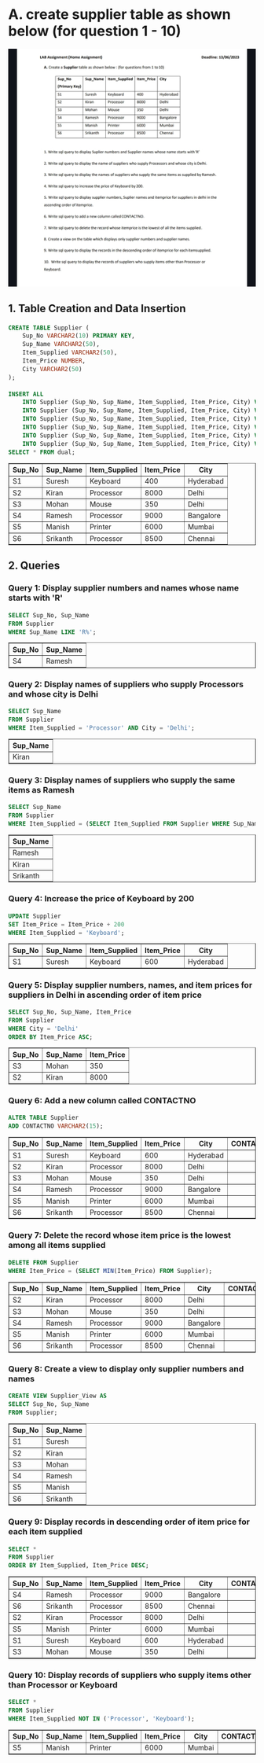
# A. create supplier table as shown below (for question 1 - 10)
![Supplier Table](./supplier_table.jpg)
## 1. Table Creation and Data Insertion

```sql
CREATE TABLE Supplier (
    Sup_No VARCHAR2(10) PRIMARY KEY,
    Sup_Name VARCHAR2(50),
    Item_Supplied VARCHAR2(50),
    Item_Price NUMBER,
    City VARCHAR2(50)
);

INSERT ALL
    INTO Supplier (Sup_No, Sup_Name, Item_Supplied, Item_Price, City) VALUES ('S1', 'Suresh', 'Keyboard', 400, 'Hyderabad')
    INTO Supplier (Sup_No, Sup_Name, Item_Supplied, Item_Price, City) VALUES ('S2', 'Kiran', 'Processor', 8000, 'Delhi')
    INTO Supplier (Sup_No, Sup_Name, Item_Supplied, Item_Price, City) VALUES ('S3', 'Mohan', 'Mouse', 350, 'Delhi')
    INTO Supplier (Sup_No, Sup_Name, Item_Supplied, Item_Price, City) VALUES ('S4', 'Ramesh', 'Processor', 9000, 'Bangalore')
    INTO Supplier (Sup_No, Sup_Name, Item_Supplied, Item_Price, City) VALUES ('S5', 'Manish', 'Printer', 6000, 'Mumbai')
    INTO Supplier (Sup_No, Sup_Name, Item_Supplied, Item_Price, City) VALUES ('S6', 'Srikanth', 'Processor', 8500, 'Chennai')
SELECT * FROM dual;
```
<table border="1" cellpadding="10" cellspacing="0">
    <thead>
        <tr>
            <th>Sup_No</th>
            <th>Sup_Name</th>
            <th>Item_Supplied</th>
            <th>Item_Price</th>
            <th>City</th>
        </tr>
    </thead>
    <tbody>
        <tr>
            <td>S1</td>
            <td>Suresh</td>
            <td>Keyboard</td>
            <td>400</td>
            <td>Hyderabad</td>
        </tr>
        <tr>
            <td>S2</td>
            <td>Kiran</td>
            <td>Processor</td>
            <td>8000</td>
            <td>Delhi</td>
        </tr>
        <tr>
            <td>S3</td>
            <td>Mohan</td>
            <td>Mouse</td>
            <td>350</td>
            <td>Delhi</td>
        </tr>
        <tr>
            <td>S4</td>
            <td>Ramesh</td>
            <td>Processor</td>
            <td>9000</td>
            <td>Bangalore</td>
        </tr>
        <tr>
            <td>S5</td>
            <td>Manish</td>
            <td>Printer</td>
            <td>6000</td>
            <td>Mumbai</td>
        </tr>
        <tr>
            <td>S6</td>
            <td>Srikanth</td>
            <td>Processor</td>
            <td>8500</td>
            <td>Chennai</td>
        </tr>
    </tbody>
</table>


## 2. Queries

### Query 1: Display supplier numbers and names whose name starts with 'R'
```sql
SELECT Sup_No, Sup_Name 
FROM Supplier 
WHERE Sup_Name LIKE 'R%';
```
<table border="1" cellpadding="10" cellspacing="0">
    <thead>
        <tr>
            <th>Sup_No</th>
            <th>Sup_Name</th>
        </tr>
    </thead>
    <tbody>
        <tr>
            <td>S4</td>
            <td>Ramesh</td>
        </tr>
    </tbody>
</table>


### Query 2: Display names of suppliers who supply Processors and whose city is Delhi
```sql
SELECT Sup_Name 
FROM Supplier 
WHERE Item_Supplied = 'Processor' AND City = 'Delhi';
```
<table border="1" cellpadding="10" cellspacing="0">
    <thead>
        <tr>
            <th>Sup_Name</th>
        </tr>
    </thead>
    <tbody>
        <tr>
            <td>Kiran</td>
        </tr>
    </tbody>
</table>


### Query 3: Display names of suppliers who supply the same items as Ramesh
```sql
SELECT Sup_Name 
FROM Supplier 
WHERE Item_Supplied = (SELECT Item_Supplied FROM Supplier WHERE Sup_Name = 'Ramesh');
```
<table border="1" cellpadding="10" cellspacing="0">
    <thead>
        <tr>
            <th>Sup_Name</th>
        </tr>
    </thead>
    <tbody>
        <tr>
            <td>Ramesh</td>
        </tr>
        <tr>
            <td>Kiran</td>
        </tr>
        <tr>
            <td>Srikanth</td>
        </tr>
    </tbody>
</table>


### Query 4: Increase the price of Keyboard by 200
```sql
UPDATE Supplier 
SET Item_Price = Item_Price + 200 
WHERE Item_Supplied = 'Keyboard';
```
<table border="1" cellpadding="10" cellspacing="0">
    <thead>
        <tr>
            <th>Sup_No</th>
            <th>Sup_Name</th>
            <th>Item_Supplied</th>
            <th>Item_Price</th>
            <th>City</th>
        </tr>
    </thead>
    <tbody>
        <tr>
            <td>S1</td>
            <td>Suresh</td>
            <td>Keyboard</td>
            <td>600</td>
            <td>Hyderabad</td>
        </tr>
    </tbody>
</table>


### Query 5: Display supplier numbers, names, and item prices for suppliers in Delhi in ascending order of item price
```sql
SELECT Sup_No, Sup_Name, Item_Price 
FROM Supplier 
WHERE City = 'Delhi' 
ORDER BY Item_Price ASC;
```
<table border="1" cellpadding="10" cellspacing="0">
    <thead>
        <tr>
            <th>Sup_No</th>
            <th>Sup_Name</th>
            <th>Item_Price</th>
        </tr>
    </thead>
    <tbody>
        <tr>
            <td>S3</td>
            <td>Mohan</td>
            <td>350</td>
        </tr>
        <tr>
            <td>S2</td>
            <td>Kiran</td>
            <td>8000</td>
        </tr>
    </tbody>
</table>


### Query 6: Add a new column called CONTACTNO
```sql
ALTER TABLE Supplier 
ADD CONTACTNO VARCHAR2(15);
```
<table border="1" cellpadding="10" cellspacing="0">
    <thead>
        <tr>
            <th>Sup_No</th>
            <th>Sup_Name</th>
            <th>Item_Supplied</th>
            <th>Item_Price</th>
            <th>City</th>
            <th>CONTACTNO</th>
        </tr>
    </thead>
    <tbody>
        <tr>
            <td>S1</td>
            <td>Suresh</td>
            <td>Keyboard</td>
            <td>600</td>
            <td>Hyderabad</td>
            <td></td>
        </tr>
        <tr>
            <td>S2</td>
            <td>Kiran</td>
            <td>Processor</td>
            <td>8000</td>
            <td>Delhi</td>
            <td></td>
        </tr>
        <tr>
            <td>S3</td>
            <td>Mohan</td>
            <td>Mouse</td>
            <td>350</td>
            <td>Delhi</td>
            <td></td>
        </tr>
        <tr>
            <td>S4</td>
            <td>Ramesh</td>
            <td>Processor</td>
            <td>9000</td>
            <td>Bangalore</td>
            <td></td>
        </tr>
        <tr>
            <td>S5</td>
            <td>Manish</td>
            <td>Printer</td>
            <td>6000</td>
            <td>Mumbai</td>
            <td></td>
        </tr>
        <tr>
            <td>S6</td>
            <td>Srikanth</td>
            <td>Processor</td>
            <td>8500</td>
            <td>Chennai</td>
            <td></td>
        </tr>
    </tbody>
</table>


### Query 7: Delete the record whose item price is the lowest among all items supplied
```sql
DELETE FROM Supplier 
WHERE Item_Price = (SELECT MIN(Item_Price) FROM Supplier);
```
<table border="1" cellpadding="10" cellspacing="0">
    <thead>
        <tr>
            <th>Sup_No</th>
            <th>Sup_Name</th>
            <th>Item_Supplied</th>
            <th>Item_Price</th>
            <th>City</th>
            <th>CONTACTNO</th>
        </tr>
    </thead>
    <tbody>
        <tr>
            <td>S2</td>
            <td>Kiran</td>
            <td>Processor</td>
            <td>8000</td>
            <td>Delhi</td>
            <td></td>
        </tr>
        <tr>
            <td>S3</td>
            <td>Mohan</td>
            <td>Mouse</td>
            <td>350</td>
            <td>Delhi</td>
            <td></td>
        </tr>
        <tr>
            <td>S4</td>
            <td>Ramesh</td>
            <td>Processor</td>
            <td>9000</td>
            <td>Bangalore</td>
            <td></td>
        </tr>
        <tr>
            <td>S5</td>
            <td>Manish</td>
            <td>Printer</td>
            <td>6000</td>
            <td>Mumbai</td>
            <td></td>
        </tr>
        <tr>
            <td>S6</td>
            <td>Srikanth</td>
            <td>Processor</td>
            <td>8500</td>
            <td>Chennai</td>
            <td></td>
        </tr>
    </tbody>
</table>


### Query 8: Create a view to display only supplier numbers and names
```sql
CREATE VIEW Supplier_View AS 
SELECT Sup_No, Sup_Name 
FROM Supplier;
```
<table border="1" cellpadding="10" cellspacing="0">
    <thead>
        <tr>
            <th>Sup_No</th>
            <th>Sup_Name</th>
        </tr>
    </thead>
    <tbody>
        <tr>
            <td>S1</td>
            <td>Suresh</td>
        </tr>
        <tr>
            <td>S2</td>
            <td>Kiran</td>
        </tr>
        <tr>
            <td>S3</td>
            <td>Mohan</td>
        </tr>
        <tr>
            <td>S4</td>
            <td>Ramesh</td>
        </tr>
        <tr>
            <td>S5</td>
            <td>Manish</td>
        </tr>
        <tr>
            <td>S6</td>
            <td>Srikanth</td>
        </tr>
    </tbody>
</table>


### Query 9: Display records in descending order of item price for each item supplied
```sql
SELECT * 
FROM Supplier 
ORDER BY Item_Supplied, Item_Price DESC;
```
<table border="1" cellpadding="10" cellspacing="0">
    <thead>
        <tr>
            <th>Sup_No</th>
            <th>Sup_Name</th>
            <th>Item_Supplied</th>
            <th>Item_Price</th>
            <th>City</th>
            <th>CONTACTNO</th>
        </tr>
    </thead>
    <tbody>
        <tr>
            <td>S4</td>
            <td>Ramesh</td>
            <td>Processor</td>
            <td>9000</td>
            <td>Bangalore</td>
            <td></td>
        </tr>
        <tr>
            <td>S6</td>
            <td>Srikanth</td>
            <td>Processor</td>
            <td>8500</td>
            <td>Chennai</td>
            <td></td>
        </tr>
        <tr>
            <td>S2</td>
            <td>Kiran</td>
            <td>Processor</td>
            <td>8000</td>
            <td>Delhi</td>
            <td></td>
        </tr>
        <tr>
            <td>S5</td>
            <td>Manish</td>
            <td>Printer</td>
            <td>6000</td>
            <td>Mumbai</td>
            <td></td>
        </tr>
        <tr>
            <td>S1</td>
            <td>Suresh</td>
            <td>Keyboard</td>
            <td>600</td>
            <td>Hyderabad</td>
            <td></td>
        </tr>
        <tr>
            <td>S3</td>
            <td>Mohan</td>
            <td>Mouse</td>
            <td>350</td>
            <td>Delhi</td>
            <td></td>
        </tr>
    </tbody>
</table>


### Query 10: Display records of suppliers who supply items other than Processor or Keyboard
```sql
SELECT * 
FROM Supplier 
WHERE Item_Supplied NOT IN ('Processor', 'Keyboard');
```
<table border="1" cellpadding="10" cellspacing="0">
    <thead>
        <tr>
            <th>Sup_No</th>
            <th>Sup_Name</th>
            <th>Item_Supplied</th>
            <th>Item_Price</th>
            <th>City</th>
            <th>CONTACTNO</th>
        </tr>
    </thead>
    <tbody>
        <tr>
            <td>S5</td>
            <td>Manish</td>
            <td>Printer</td>
            <td>6000</td>
            <td>Mumbai</td>
            <td></td>
        </tr>
    </tbody>
</table>

